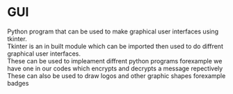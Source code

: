 # GUI
Python program that can be used to make graphical user interfaces using tkinter.<br />
Tkinter is an in built module which can be imported then used to do diffrent graphical user interfaces.<br />
These can be used to impleament diffrent python programs
forexample we have one in our codes which encrypts and decrypts a message repectively
These can also be used to draw logos and other graphic shapes forexample badges

